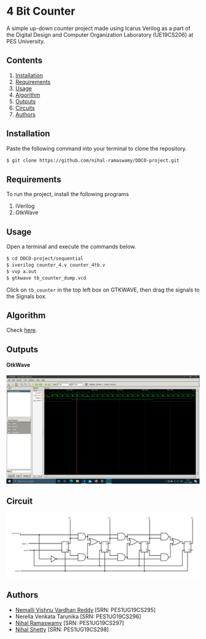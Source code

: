 # 4 Bit Counter

A simple up-down counter project made using Icarus Verilog as a part of the Digital Design and Computer Organization Laboratory (UE19CS206) at PES University.

## Contents

1. [Installation](#installation)
2. [Requirements](#requirements)
3. [Usage](#usage)
4. [Algorithm](#algorithm)
5. [Outputs](#outputs)
6. [Circuits](#circuits)
7. [Authors](#authors)


## Installation

Paste the following command into your terminal to clone the repository.

```bash
$ git clone https://github.com/nihal-ramaswamy/DDCO-project.git
```

## Requirements

To run the project, install the following programs

1.    iVerilog
2.    GtkWave

## Usage

Open a terminal and execute the commands below.

```bash
$ cd DDCO-project/sequential
$ iverilog counter_4.v counter_4tb.v
$ vvp a.out
$ gtkwave tb_counter_dump.vcd
```

Click on ```tb_counter``` in the top left box on GTKWAVE, then drag the signals to the Signals box.

## Algorithm

Check [here](https://github.com/nihal-ramaswamy/DDCO-project/blob/main/Mini%20Project-ISA%20Submission_Project-8.pdf).

## Outputs
#### GtkWave
<img src = "./assets/sequential_output.png"/> <br>

## Circuit

<img src = "./assets/circuit.png"/> <br>

## Authors

- [Nemalli Vishnu Vardhan Reddy](https://github.com/VISHNUNEMALI) [SRN: PES1UG19CS295]
- Nerella Venkata Tarunika [SRN: PES1UG19CS296]
- [Nihal Ramaswamy](https://github.com/nihal-ramaswamy) [SRN: PES1UG19CS297]
- [Nihal Shetty](https://github.com/DragoMark) [SRN: PES1UG19CS298]


